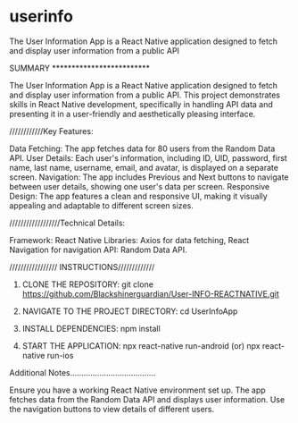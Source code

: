 # userinfo
The User Information App is a React Native application designed to fetch and display user information from a public API



SUMMARY *************************

The User Information App is a React Native application designed to fetch and display user information from a public API. This project demonstrates skills in React Native development, specifically in handling API data and presenting it in a user-friendly and aesthetically pleasing interface.



////////////Key Features:

Data Fetching: The app fetches data for 80 users from the Random Data API.
User Details: Each user's information, including ID, UID, password, first name, last name, username, email, and avatar, is displayed on a separate screen.
Navigation: The app includes Previous and Next buttons to navigate between user details, showing one user's data per screen.
Responsive Design: The app features a clean and responsive UI, making it visually appealing and adaptable to different screen sizes.



//////////////////Technical Details:


Framework: React Native
Libraries: Axios for data fetching, React Navigation for navigation
API: Random Data API.




///////////////// INSTRUCTIONS/////////////


1. CLONE THE REPOSITORY:     git clone  https://github.com/Blackshinerguardian/User-INFO-REACTNATIVE.git                                                                
2. NAVIGATE TO THE PROJECT DIRECTORY:                 cd UserInfoApp

3. INSTALL DEPENDENCIES:                                 npm install

4. START THE APPLICATION:
   npx react-native run-android
 (or)
npx react-native run-ios










Additional Notes......................................

Ensure you have a working React Native environment set up.
The app fetches data from the Random Data API and displays user information.
Use the navigation buttons to view details of different users.






